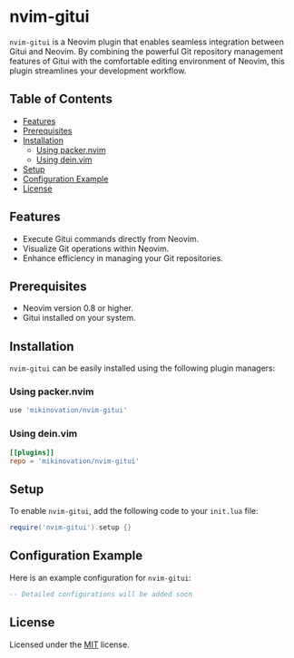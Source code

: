# nvim-gitui

`nvim-gitui` is a Neovim plugin that enables seamless integration between Gitui and Neovim. By combining the powerful Git repository management features of Gitui with the comfortable editing environment of Neovim, this plugin streamlines your development workflow.

## Table of Contents

- [Features](#features)
- [Prerequisites](#prerequisites)
- [Installation](#installation)
  - [Using packer.nvim](#using-packernvim)
  - [Using dein.vim](#using-deinvim)
- [Setup](#setup)
- [Configuration Example](#configuration-example)
- [License](#license)

## Features

- Execute Gitui commands directly from Neovim.
- Visualize Git operations within Neovim.
- Enhance efficiency in managing your Git repositories.

## Prerequisites

- Neovim version 0.8 or higher.
- Gitui installed on your system.

## Installation

`nvim-gitui` can be easily installed using the following plugin managers:

### Using packer.nvim

```lua
use 'mikinovation/nvim-gitui'
```

### Using dein.vim

```toml
[[plugins]]
repo = 'mikinovation/nvim-gitui'
```

## Setup

To enable `nvim-gitui`, add the following code to your `init.lua` file:

```lua
require('nvim-gitui').setup {}
```

## Configuration Example

Here is an example configuration for `nvim-gitui`:

```lua
-- Detailed configurations will be added soon
```

## License

Licensed under the [MIT](LICENSE) license.
